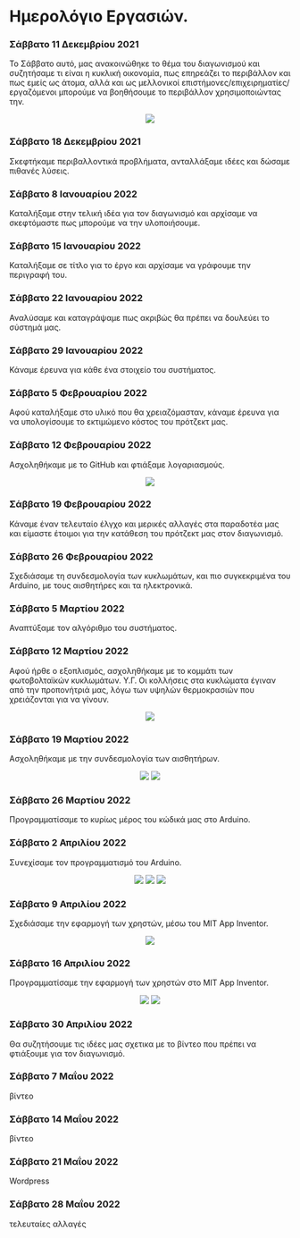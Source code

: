 # Ημερολόγιο Εργασιών.

### Σάββατο 11 Δεκεμβρίου 2021
Το Σάββατο αυτό, μας ανακοινώθηκε το θέμα του διαγωνισμού και συζητήσαμε τι είναι η κυκλική οικονομία, πως επηρεάζει το περιβάλλον και πως εμείς ως άτομα, αλλά και ως μελλονικοί επιστήμονες/επιχειρηματίες/εργαζόμενοι μπορούμε να βοηθήσουμε το περιβάλλον χρησιμοποιώντας την.

<p align="center">
<img src="https://user-images.githubusercontent.com/28193137/164413031-76780008-b3ef-499f-af4a-07dda541dd1f.jpg" />
</p>

### Σάββατο 18 Δεκεμβρίου 2021
Σκεφτήκαμε περιβαλλοντικά προβλήματα, ανταλλάξαμε ιδέες και δώσαμε πιθανές λύσεις.

### Σάββατο 8 Ιανουαρίου 2022
Καταλήξαμε στην τελική ιδέα για τον διαγωνισμό και αρχίσαμε να σκεφτόμαστε πως μπορούμε να την υλοποιήσουμε.

### Σάββατο 15 Ιανουαρίου 2022
Καταλήξαμε σε τίτλο για το έργο και αρχίσαμε να γράφουμε την περιγραφή του.

### Σάββατο 22 Ιανουαρίου 2022
Αναλύσαμε και καταγράψαμε πως ακριβώς θα πρέπει να δουλεύει το σύστημά μας.

### Σάββατο 29 Ιανουαρίου 2022
Κάναμε έρευνα για κάθε ένα στοιχείο του συστήματος.

### Σάββατο 5 Φεβρουαρίου 2022
Αφού καταλήξαμε στο υλικό που θα χρειαζόμασταν, κάναμε έρευνα για να υπολογίσουμε το εκτιμώμενο κόστος του πρότζεκτ μας.

### Σάββατο 12 Φεβρουαρίου 2022
Ασχοληθήκαμε με το GitHub και φτιάξαμε λογαριασμούς.

<p align="center"> 
<img src="https://user-images.githubusercontent.com/28193137/164443791-538677b6-609e-4260-b6ff-38ee59084eab.jpg" />
</p>

### Σάββατο 19 Φεβρουαρίου 2022
Κάναμε έναν τελευταίο έλγχο και μερικές αλλαγές στα παραδοτέα μας και είμαστε έτοιμοι για την κατάθεση του πρότζεκτ μας στον διαγωνισμό.

### Σάββατο 26 Φεβρουαρίου 2022
Σχεδιάσαμε τη συνδεσμολογία των κυκλωμάτων, και πιο συγκεκριμένα του Arduino, με τους αισθητήρες και τα ηλεκτρονικά.

### Σάββατο 5 Μαρτίου 2022
Αναπτύξαμε τον αλγόριθμο του συστήματος.

### Σάββατο 12 Μαρτίου 2022
Αφού ήρθε ο εξοπλισμός, ασχοληθήκαμε με το κομμάτι των φωτοβολταϊκών κυκλωμάτων.
Υ.Γ. Οι κολλήσεις στα κυκλώματα έγιναν από την προπονήτριά μας, λόγω των υψηλών θερμοκρασιών που χρειάζονται για να γίνουν.

<p align="center"> 
<img src="https://user-images.githubusercontent.com/28193137/164444711-e638fb94-655b-47c1-92ea-5e7b6ff26661.jpg" />
</p>

### Σάββατο 19 Μαρτίου 2022
Ασχοληθήκαμε με την συνδεσμολογία των αισθητήρων.

<p align="center"> 
<img src="https://user-images.githubusercontent.com/28193137/164443383-84314360-bbe1-4fd6-a55e-d9f3beb2c6f5.jpg" />
<img src="https://user-images.githubusercontent.com/28193137/164443393-dd155bb9-7718-4c2f-846e-06484f5b6756.jpg" />
</p>

### Σάββατο 26 Μαρτίου 2022
Προγραμματίσαμε το κυρίως μέρος του κώδικά μας στο Arduino.

### Σάββατο 2 Απριλίου 2022
Συνεχίσαμε τον προγραμματισμό του Arduino.

<p align="center">
<img src="https://user-images.githubusercontent.com/28193137/164442888-bfe5874e-38fc-4ff8-9b64-515899f8c52d.jpg" />
<img src="https://user-images.githubusercontent.com/28193137/164442867-9b31cbb8-1f47-4b6f-a1c8-d96a1b04bf3c.jpg" />
<img src="https://user-images.githubusercontent.com/28193137/164442850-081220cf-72d8-41a9-900b-b4851fe03a29.jpg" />
</p>
                                                                                                                
### Σάββατο 9 Απριλίου 2022
Σχεδιάσαμε την εφαρμογή των χρηστών, μέσω του MIT App Inventor.

<p align="center">
<img src="https://user-images.githubusercontent.com/28193137/164442403-aed972f3-2c5c-49a8-91db-925a6da1d0ba.jpg" />
</p>

### Σάββατο 16 Απριλίου 2022
Προγραμματίσαμε την εφαρμογή των χρηστών στο MIT App Inventor.

<p align="center">
<img src="https://user-images.githubusercontent.com/28193137/164441759-becd419a-5899-4b79-a30f-67502a413774.jpg" />
<img src="https://user-images.githubusercontent.com/28193137/164441773-bb17f73d-1989-49f0-80ae-152268479cfb.jpg" />
</p>

### Σάββατο 30 Απριλίου 2022
Θα συζητήσουμε τις ιδέες μας σχετικα με το βίντεο που πρέπει να φτιάξουμε για τον διαγωνισμό.

### Σάββατο 7 Μαΐου 2022
βίντεο

### Σάββατο 14 Μαΐου 2022
βίντεο

### Σάββατο 21 Μαΐου 2022
Wordpress

### Σάββατο 28 Μαΐου 2022
τελευταίες αλλαγές

